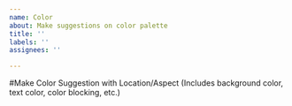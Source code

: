 ```yaml
---
name: Color
about: Make suggestions on color palette
title: ''
labels: ''
assignees: ''

---
```


#Make Color Suggestion with Location/Aspect
(Includes background color, text color, color blocking, etc.)
